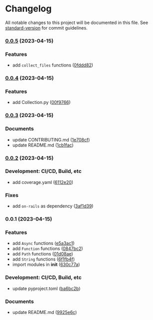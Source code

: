 # Changelog

All notable changes to this project will be documented in this file. See [standard-version](https://github.com/conventional-changelog/standard-version) for commit guidelines.

### [0.0.5](https://github.com/Payadel/pylity/compare/v0.0.4...v0.0.5) (2023-04-15)


### Features

* add `collect_files` functions ([0fddd82](https://github.com/Payadel/pylity/commit/0fddd82a85e99d41c478ddb7dd55b39b06d6580c))

### [0.0.4](https://github.com/Payadel/pylity/compare/v0.0.3...v0.0.4) (2023-04-15)


### Features

* add Collection.py ([00f9766](https://github.com/Payadel/pylity/commit/00f976648e48ba6d1103569a1b35bd3f337ae76e))

### [0.0.3](https://github.com/Payadel/pylity/compare/v0.0.2...v0.0.3) (2023-04-15)


### Documents

* update CONTRIBUTING.md ([1e708cf](https://github.com/Payadel/pylity/commit/1e708cfc7ab5de7cb1fb1cb21acd86f60a3ab13b))
* update README.md ([1cb1fac](https://github.com/Payadel/pylity/commit/1cb1faca4599dd7c78bb1a9f37451111f62d8ee4))

### [0.0.2](https://github.com/Payadel/pylity/compare/v0.0.1...v0.0.2) (2023-04-15)


### Development: CI/CD, Build, etc

* add coverage.yaml ([6112e20](https://github.com/Payadel/pylity/commit/6112e20bf14d23f24b14a66393668277e412e593))


### Fixes

* add `on-rails` as dependency ([3af1d39](https://github.com/Payadel/pylity/commit/3af1d395d9cd88d1fadedb92991f56ff9360cedf))

### 0.0.1 (2023-04-15)


### Features

* add `Async` functions ([e5a3ac1](https://github.com/Payadel/pylity/commit/e5a3ac187bbe021e7144b9cba28958a1a2978ace))
* add `Function` functions ([0847bc2](https://github.com/Payadel/pylity/commit/0847bc274dcc86ee085e54a9d0c2c65db8ba3e7d))
* add `Path` functions ([01d08ae](https://github.com/Payadel/pylity/commit/01d08ae7d422df8e86e70afb22d0d361e6968c7b))
* add `String` functions ([6f1fb4f](https://github.com/Payadel/pylity/commit/6f1fb4fc7a1d1958f02a3c7e24896689169c6c75))
* import modules in __init__ ([630c77a](https://github.com/Payadel/pylity/commit/630c77a010cc5e1b54e956f2cdc2fd8188bad79e))


### Development: CI/CD, Build, etc

* update pyproject.toml ([ba6bc2b](https://github.com/Payadel/pylity/commit/ba6bc2bd54b821dbbde043d05040f9be366a309a))


### Documents

* update README.md ([9925e6c](https://github.com/Payadel/pylity/commit/9925e6cfed728cf51896ca253250f9707f1d05d1))
